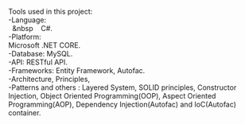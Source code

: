 
Tools used in this project: <br/> 
  -Language: <br/> 
   &nbsp;&nbsp;&nbsp&nbsp;&nbsp;&nbsp; C#.  <br/> 
  -Platform:  <br/>  Microsoft .NET CORE. <br/>  -Database: MySQL. <br/>  -API: RESTful API. <br/>  -Frameworks: Entity Framework, Autofac.  <br/> -Architecture, Principles, <br/> -Patterns and others : Layered System, SOLID principles, Constructor Injection, Object Oriented Programming(OOP), Aspect Oriented Programming(AOP), Dependency Injection(Autofac) and IoC(Autofac) container. 
